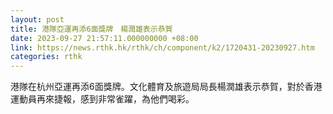 ```yaml
---
layout: post
title: 港隊亞運再添6面獎牌　楊潤雄表示恭賀
date: 2023-09-27 21:57:11.000000000 +08:00
link: https://news.rthk.hk/rthk/ch/component/k2/1720431-20230927.htm
categories: rthk
---
```


港隊在杭州亞運再添6面獎牌。文化體育及旅遊局局長楊潤雄表示恭賀，對於香港運動員再來捷報，感到非常雀躍，為他們喝彩。
